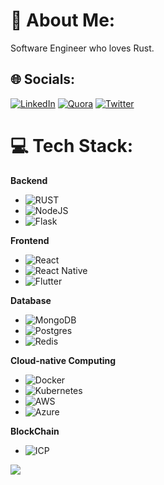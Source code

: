 # 💫 About Me:
Software Engineer who loves Rust.

## 🌐 Socials:

[![LinkedIn](https://img.shields.io/badge/LinkedIn-%230077B5.svg?logo=linkedin&logoColor=white)](https://linkedin.com/in/glenayienda) [![Quora](https://img.shields.io/badge/Quora-%23B92B27.svg?logo=Quora&logoColor=white)](https://quora.com/profile/glenayienda) [![Twitter](https://img.shields.io/badge/Twitter-%231DA1F2.svg?logo=Twitter&logoColor=white)](https://twitter.com/glenayienda)

<!-- [![Stack Overflow](https://img.shields.io/badge/-Stackoverflow-FE7A16?logo=stack-overflow&logoColor=white)](https://stackoverflow.com/users/glenayienda) -->

# 💻 Tech Stack:

**Backend**
- ![RUST](https://img.shields.io/badge/rust-000?style=for-the-badge&logo=rust&logoColor=white)
- ![NodeJS](https://img.shields.io/badge/node.js-6DA55F?style=for-the-badge&logo=node.js&logoColor=white)
- ![Flask](https://img.shields.io/badge/Flask-%23316192.svg?style=for-the-badge&logo=flask&logoColor=white)

**Frontend**
 - ![React](https://img.shields.io/badge/react-%2320232a.svg?style=for-the-badge&logo=react&logoColor=%2361DAFB)
 -  ![React Native](https://img.shields.io/badge/react_native-%2320232a.svg?style=for-the-badge&logo=react&logoColor=%2361DAFB)
 -  ![Flutter](https://img.shields.io/badge/Flutter-%23316192.svg?style=for-the-badge&logo=flask&logoColor=white)
 
  **Database**
  -   ![MongoDB](https://img.shields.io/badge/MongoDB-%234ea94b.svg?style=for-the-badge&logo=mongodb&logoColor=white)
  -   ![Postgres](https://img.shields.io/badge/postgres-%23316192.svg?style=for-the-badge&logo=postgresql&logoColor=white)
  -   ![Redis](https://img.shields.io/badge/redis-%23DD0031.svg?style=for-the-badge&logo=redis&logoColor=white)

  **Cloud-native Computing**
  - ![Docker](https://img.shields.io/badge/Docker-%230167ff.svg?style=for-the-badge&logo=docker&logoColor=white)
  -  ![Kubernetes](https://img.shields.io/badge/Kubernetes-%230167ff.svg?style=for-the-badge&logo=kubernetes&logoColor=white)
  -  ![AWS](https://img.shields.io/badge/AWS-%23FF9900.svg?style=for-the-badge&logo=amazon-aws&logoColor=white)
  -   ![Azure](https://img.shields.io/badge/azure-%230072C6.svg?style=for-the-badge&logo=azure-devops&logoColor=white)

 
**BlockChain**
-  ![ICP](https://img.shields.io/badge/ICP-%230E4FFF.svg?style=for-the-badge&logo=internet-computer&logoColor=white)


[![](https://visitcount.itsvg.in/api?id=glennin-codes&icon=2&color=3)](https://visitcount.itsvg.in)
